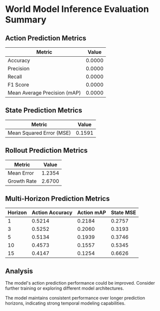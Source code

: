 # World Model Inference Evaluation Summary

## Action Prediction Metrics

| Metric | Value |
|--------|-------|
| Accuracy | 0.0000 |
| Precision | 0.0000 |
| Recall | 0.0000 |
| F1 Score | 0.0000 |
| Mean Average Precision (mAP) | 0.0000 |

## State Prediction Metrics

| Metric | Value |
|--------|-------|
| Mean Squared Error (MSE) | 0.1591 |

## Rollout Prediction Metrics

| Metric | Value |
|--------|-------|
| Mean Error | 1.2354 |
| Growth Rate | 2.6700 |

## Multi-Horizon Prediction Metrics

| Horizon | Action Accuracy | Action mAP | State MSE |
|---------|----------------|------------|----------|
| 1 | 0.5214 | 0.2184 | 0.2757 |
| 3 | 0.5252 | 0.2060 | 0.3193 |
| 5 | 0.5134 | 0.1939 | 0.3746 |
| 10 | 0.4573 | 0.1557 | 0.5345 |
| 15 | 0.4147 | 0.1254 | 0.6626 |

## Analysis

The model's action prediction performance could be improved. Consider further training or exploring different model architectures.

The model maintains consistent performance over longer prediction horizons, indicating strong temporal modeling capabilities.


